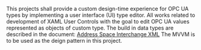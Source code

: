 This projects shall provide a custom design-time experience for OPC UA types by implementing a user interface 
(UI) type editor. All works related to development of XAML User Controls with the goal to edit OPC UA values 
represented as objects of custom type.
The build in data types are described in the document:
[Address Space Interchange XML](http://goo.gl/LE64MA)
The MVVM is to be used as the deign pattern in this project.
